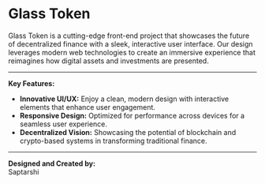 # Glass Token

Glass Token is a cutting-edge front-end project that showcases the future of decentralized finance with a sleek, interactive user interface. Our design leverages modern web technologies to create an immersive experience that reimagines how digital assets and investments are presented.

---

**Key Features:**
- **Innovative UI/UX:** Enjoy a clean, modern design with interactive elements that enhance user engagement.
- **Responsive Design:** Optimized for performance across devices for a seamless user experience.
- **Decentralized Vision:** Showcasing the potential of blockchain and crypto-based systems in transforming traditional finance.

---

**Designed and Created by:**  
Saptarshi